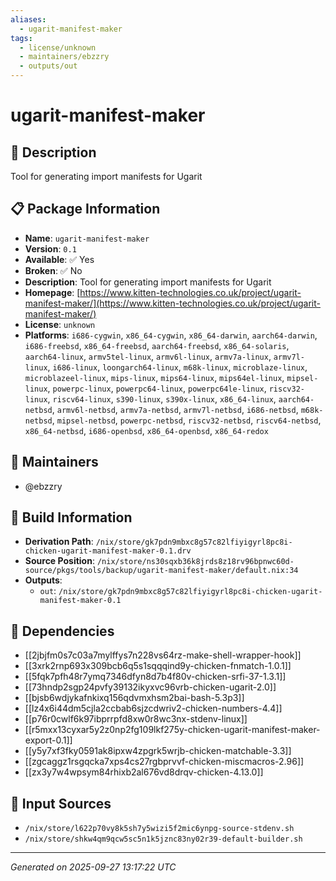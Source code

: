 ```yaml
---
aliases:
  - ugarit-manifest-maker
tags:
  - license/unknown
  - maintainers/ebzzry
  - outputs/out
---
```


# ugarit-manifest-maker

## 📝 Description

Tool for generating import manifests for Ugarit

## 📋 Package Information

- **Name**: `ugarit-manifest-maker`
- **Version**: `0.1`
- **Available**: ✅ Yes
- **Broken**: ✅ No
- **Description**: Tool for generating import manifests for Ugarit
- **Homepage**: [https://www.kitten-technologies.co.uk/project/ugarit-manifest-maker/](https://www.kitten-technologies.co.uk/project/ugarit-manifest-maker/)
- **License**: `unknown`
- **Platforms**: `i686-cygwin`, `x86_64-cygwin`, `x86_64-darwin`, `aarch64-darwin`, `i686-freebsd`, `x86_64-freebsd`, `aarch64-freebsd`, `x86_64-solaris`, `aarch64-linux`, `armv5tel-linux`, `armv6l-linux`, `armv7a-linux`, `armv7l-linux`, `i686-linux`, `loongarch64-linux`, `m68k-linux`, `microblaze-linux`, `microblazeel-linux`, `mips-linux`, `mips64-linux`, `mips64el-linux`, `mipsel-linux`, `powerpc-linux`, `powerpc64-linux`, `powerpc64le-linux`, `riscv32-linux`, `riscv64-linux`, `s390-linux`, `s390x-linux`, `x86_64-linux`, `aarch64-netbsd`, `armv6l-netbsd`, `armv7a-netbsd`, `armv7l-netbsd`, `i686-netbsd`, `m68k-netbsd`, `mipsel-netbsd`, `powerpc-netbsd`, `riscv32-netbsd`, `riscv64-netbsd`, `x86_64-netbsd`, `i686-openbsd`, `x86_64-openbsd`, `x86_64-redox`
## 👥 Maintainers

- @ebzzry


## 🔧 Build Information

- **Derivation Path**: `/nix/store/gk7pdn9mbxc8g57c82lfiyigyrl8pc8i-chicken-ugarit-manifest-maker-0.1.drv`
- **Source Position**: `/nix/store/ns30sqxb36k8jrds8z18rv96bpnwc60d-source/pkgs/tools/backup/ugarit-manifest-maker/default.nix:34`
- **Outputs**:
  - `out`:  `/nix/store/gk7pdn9mbxc8g57c82lfiyigyrl8pc8i-chicken-ugarit-manifest-maker-0.1`

## 🔗 Dependencies

- [[2jbjfm0s7c03a7mylffys7n228vs64rz-make-shell-wrapper-hook]]
- [[3xrk2rnp693x309bcb6q5s1sqqqind9y-chicken-fnmatch-1.0.1]]
- [[5fqk7pfh48r7ymq7346dfyn8d7b4f80v-chicken-srfi-37-1.3.1]]
- [[73hndp2sgp24pvfy39132ikyxvc96vrb-chicken-ugarit-2.0]]
- [[bjsb6wdjykafnkixq156qdvmxhsm2bai-bash-5.3p3]]
- [[lz4x6i44dm5cjla2ccbab6sjzcdwriv2-chicken-numbers-4.4]]
- [[p76r0cwlf6k97ibprrpfd8xw0r8wc3nx-stdenv-linux]]
- [[r5mxx13cyxar5y2z0np2fg109lkf275y-chicken-ugarit-manifest-maker-export-0.1]]
- [[y5y7xf3fky0591ak8ipxw4zpgrk5wrjb-chicken-matchable-3.3]]
- [[zgcaggz1rsgqcka7xps4cs27rgbprvvf-chicken-miscmacros-2.96]]
- [[zx3y7w4wpsym84rhixb2al676vd8drqv-chicken-4.13.0]]

## 📁 Input Sources

- `/nix/store/l622p70vy8k5sh7y5wizi5f2mic6ynpg-source-stdenv.sh`
- `/nix/store/shkw4qm9qcw5sc5n1k5jznc83ny02r39-default-builder.sh`

---
*Generated on 2025-09-27 13:17:22 UTC*
